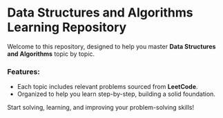 # Data Structures and Algorithms Learning Repository

Welcome to this repository, designed to help you master **Data Structures and Algorithms** topic by topic. 

### Features:
- Each topic includes relevant problems sourced from **LeetCode**.
- Organized to help you learn step-by-step, building a solid foundation.

Start solving, learning, and improving your problem-solving skills!
